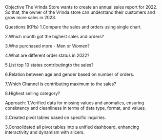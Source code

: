 Objective
The Vrinda Store wants to create an annual sales report for 2022. So that, the owner of the Vrinda store can understand their customers and grow more sales in 2023.

Questions (KPIs)
1.Compare the sales and orders using single chart.

2.Which month got the highest sales and orders?

3.Who purchased more - Men or Women?

4.What are different order status in 2022?

5.List top 10 states contributingto the sales?

6.Relation between age and gender based on number of orders.

7.Which Channel is contributing maximum to the sales?

8.Highest selling category?

Approach:
1.Verified data for missing values and anomalies, ensuring consistency and cleanliness in terms of data type, format, and values.

2.Created pivot tables based on specific inquiries.

3.Consolidated all pivot tables into a unified dashboard, enhancing interactivity and dynamism with slicers.
